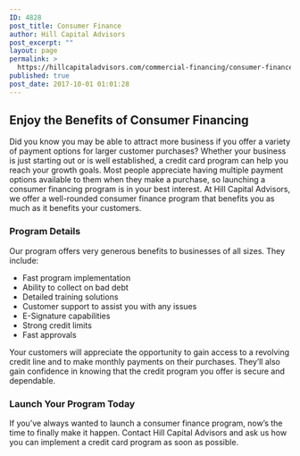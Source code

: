 ```yaml
---
ID: 4828
post_title: Consumer Finance
author: Hill Capital Advisors
post_excerpt: ""
layout: page
permalink: >
  https://hillcapitaladvisors.com/commercial-financing/consumer-finance/
published: true
post_date: 2017-10-01 01:01:28
---
```

<h2>Enjoy the Benefits of Consumer Financing</h2>
Did you know you may be able to attract more business if you offer a variety of payment options for larger customer purchases? Whether your business is just starting out or is well established, a credit card program can help you reach your growth goals. Most people appreciate having multiple payment options available to them when they make a purchase, so launching a consumer financing program is in your best interest. At Hill Capital Advisors, we offer a well-rounded consumer finance program that benefits you as much as it benefits your customers.
<h3>Program Details</h3>
Our program offers very generous benefits to businesses of all sizes. They include:
<ul>
 	<li>Fast program implementation</li>
 	<li>Ability to collect on bad debt</li>
 	<li>Detailed training solutions</li>
 	<li>Customer support to assist you with any issues</li>
 	<li>E-Signature capabilities</li>
 	<li>Strong credit limits</li>
 	<li>Fast approvals</li>
</ul>
Your customers will appreciate the opportunity to gain access to a revolving credit line and to make monthly payments on their purchases. They’ll also gain confidence in knowing that the credit program you offer is secure and dependable.
<h3>Launch Your Program Today</h3>
If you’ve always wanted to launch a consumer finance program, now’s the time to finally make it happen. Contact Hill Capital Advisors and ask us how you can implement a credit card program as soon as possible.